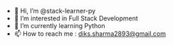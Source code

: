 - 👋 Hi, I’m @stack-learner-py
- 👀 I’m interested in Full Stack Development
- 🌱 I’m currently learning Python
- 📫 How to reach me : diks.sharma2893@gmail.com

<!---
stack-learner-py/stack-learner-py is a ✨ special ✨ repository because its `README.md` (this file) appears on your GitHub profile.
You can click the Preview link to take a look at your changes.
--->
